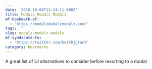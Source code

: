 ```yaml
---
date: '2018-10-04T13:24:11.000Z'
title: Modalz Modalz Modalz
mf-bookmark-of:
  - 'https://modalzmodalzmodalz.com/'
tags: ''
slug: modalz-modalz-modalz
mf-syndicate-to:
  - 'https://twitter.com/keithjgrant'
category: bookmarks
---
```

A great list of UI alternatives to consider before resorting to a modal

